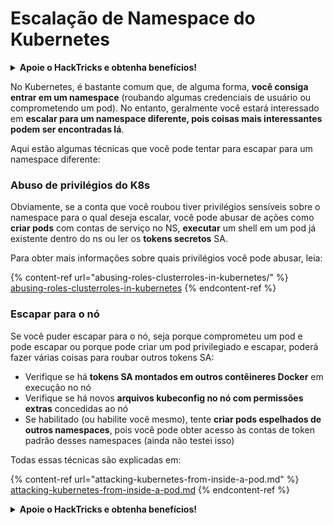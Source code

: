 # Escalação de Namespace do Kubernetes

<details>

<summary><strong>Apoie o HackTricks e obtenha benefícios!</strong></summary>

* Se você deseja ver sua **empresa anunciada no HackTricks** ou se deseja acessar a **última versão do PEASS ou baixar o HackTricks em PDF**, confira os [**PLANOS DE ASSINATURA**](https://github.com/sponsors/carlospolop)!
* Obtenha o [**swag oficial do PEASS & HackTricks**](https://peass.creator-spring.com)
* Descubra [**The PEASS Family**](https://opensea.io/collection/the-peass-family), nossa coleção exclusiva de [**NFTs**](https://opensea.io/collection/the-peass-family)
* **Junte-se ao** 💬 [**grupo do Discord**](https://discord.gg/hRep4RUj7f) ou ao [**grupo do telegram**](https://t.me/peass) ou **siga-me** no **Twitter** 🐦 [**@carlospolopm**](https://twitter.com/carlospolopm).

</details>

No Kubernetes, é bastante comum que, de alguma forma, **você consiga entrar em um namespace** (roubando algumas credenciais de usuário ou comprometendo um pod). No entanto, geralmente você estará interessado em **escalar para um namespace diferente, pois coisas mais interessantes podem ser encontradas lá**.

Aqui estão algumas técnicas que você pode tentar para escapar para um namespace diferente:

### Abuso de privilégios do K8s

Obviamente, se a conta que você roubou tiver privilégios sensíveis sobre o namespace para o qual deseja escalar, você pode abusar de ações como **criar pods** com contas de serviço no NS, **executar** um shell em um pod já existente dentro do ns ou ler os **tokens secretos** SA.

Para obter mais informações sobre quais privilégios você pode abusar, leia:

{% content-ref url="abusing-roles-clusterroles-in-kubernetes/" %}
[abusing-roles-clusterroles-in-kubernetes](abusing-roles-clusterroles-in-kubernetes/)
{% endcontent-ref %}

### Escapar para o nó

Se você puder escapar para o nó, seja porque comprometeu um pod e pode escapar ou porque pode criar um pod privilegiado e escapar, poderá fazer várias coisas para roubar outros tokens SA:

* Verifique se há **tokens SA montados em outros contêineres Docker** em execução no nó
* Verifique se há novos **arquivos kubeconfig no nó com permissões extras** concedidas ao nó
* Se habilitado (ou habilite você mesmo), tente **criar pods espelhados de outros namespaces**, pois você pode obter acesso às contas de token padrão desses namespaces (ainda não testei isso)

Todas essas técnicas são explicadas em:

{% content-ref url="attacking-kubernetes-from-inside-a-pod.md" %}
[attacking-kubernetes-from-inside-a-pod.md](attacking-kubernetes-from-inside-a-pod.md)
{% endcontent-ref %}

<details>

<summary><strong>Apoie o HackTricks e obtenha benefícios!</strong></summary>

* Se você deseja ver sua **empresa anunciada no HackTricks** ou se deseja acessar a **última versão do PEASS ou baixar o HackTricks em PDF**, confira os [**PLANOS DE ASSINATURA**](https://github.com/sponsors/carlospolop)!
* Obtenha o [**swag oficial do PEASS & HackTricks**](https://peass.creator-spring.com)
* Descubra [**The PEASS Family**](https://opensea.io/collection/the-peass-family), nossa coleção exclusiva de [**NFTs**](https://opensea.io/collection/the-peass-family)
* **Junte-se ao** 💬 [**grupo do Discord**](https://discord.gg/hRep4RUj7f) ou ao [**grupo do telegram**](https://t.me/peass) ou **siga-me** no **Twitter** 🐦 [**@carlospolopm**](https://twitter.com/carlospolopm).

</details>